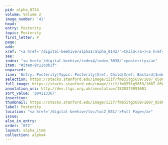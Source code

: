 ```yaml
---
pid: alpha_0724
volume: Volume 2
image_number: '41'
head:
entry: Posterity
topic: Posterity
first_letter: P
page:
add:
xref: "<a href='/digital-beehive/alpha1/alpha_0142/'>Child</a>|<a href='/digital-beehive/alpha1/alpha_0063/'>Bastard</a>"
see:
index: "<a href='/digital-beehive/index4/index_3038/'>posterity</a>"
item: "#item-9c11c8b1f"
unparsed:
line: 'Entry: Posterity|Topic: Posterity|Xref: Child|Xref: Bastard|Index: posterity|#item-9c11c8b1f'
selection: https://stacks.stanford.edu/image/iiif/fm855tg5659/1607_0508/319,3367,3055,379/full/0/default.jpg
full_image: https://stacks.stanford.edu/image/iiif/fm855tg5659/1607_0508/full/full/0/default.jpg
annotation_uri: http://dev.llgc.org.uk/annotation/1528374091601
sort_value: '204113367'
insertion:
thumbnail: https://stacks.stanford.edu/image/iiif/fm855tg5659/1607_0508/319,3367,600,180/250,/0/default.jpg
label: Posterity
location: "<a href='/digital-beehive/toc/toc2_031/'>Full Page</a>"
issue:
also_in_entry:
order: '072'
layout: alpha_item
collection: alpha4
---
```

